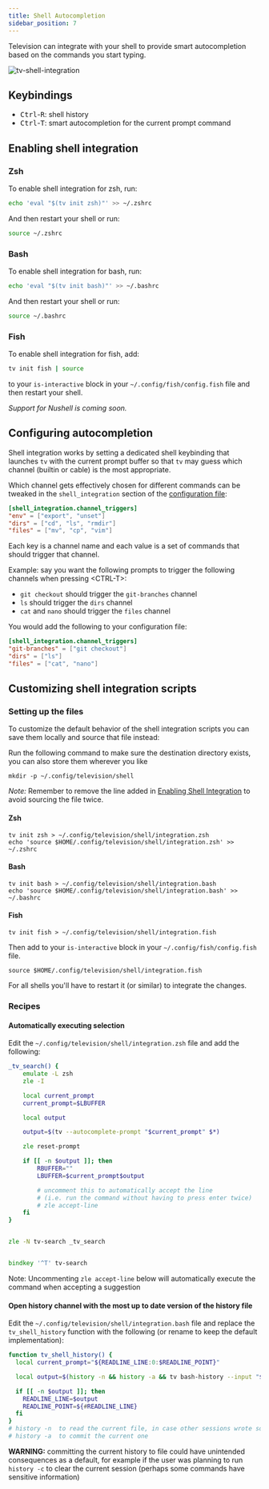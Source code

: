 ```yaml
---
title: Shell Autocompletion
sidebar_position: 7
---
```


Television can integrate with your shell to provide smart autocompletion based on the commands you start typing.

![tv-shell-integration](https://github.com/user-attachments/assets/6292db26-8fcf-4874-ac9d-c9baedc70ff1)

## Keybindings

- <kbd>Ctrl</kbd>-<kbd>R</kbd>: shell history
- <kbd>Ctrl</kbd>-<kbd>T</kbd>: smart autocompletion for the current prompt command

## Enabling shell integration

### Zsh

To enable shell integration for zsh, run:

```bash
echo 'eval "$(tv init zsh)"' >> ~/.zshrc
```

And then restart your shell or run:

```bash
source ~/.zshrc
```

### Bash

To enable shell integration for bash, run:

```bash
echo 'eval "$(tv init bash)"' >> ~/.bashrc
```

And then restart your shell or run:

```bash
source ~/.bashrc
```

### Fish

To enable shell integration for fish, add:

```bash
tv init fish | source
```

to your `is-interactive` block in your `~/.config/fish/config.fish` file and then restart your shell.

_Support for Nushell is coming soon._

## Configuring autocompletion

Shell integration works by setting a dedicated shell keybinding that launches `tv` with the current prompt buffer so that `tv` may guess which channel (builtin or cable) is the most appropriate.

Which channel gets effectively chosen for different commands can be tweaked in the `shell_integration` section of the [configuration file](https://github.com/alexpasmantier/television/wiki/Configuration-file):

```toml
[shell_integration.channel_triggers]
"env" = ["export", "unset"]
"dirs" = ["cd", "ls", "rmdir"]
"files" = ["mv", "cp", "vim"]
```

Each key is a channel name and each value is a set of commands that should trigger that channel.

Example: say you want the following prompts to trigger the following channels when pressing \<CTRL-T\>:

- `git checkout` should trigger the `git-branches` channel
- `ls` should trigger the `dirs` channel
- `cat` and `nano` should trigger the `files` channel

You would add the following to your configuration file:

```toml
[shell_integration.channel_triggers]
"git-branches" = ["git checkout"]
"dirs" = ["ls"]
"files" = ["cat", "nano"]
```

## Customizing shell integration scripts

### Setting up the files

To customize the default behavior of the shell integration scripts you can save them locally and source that file instead:

Run the following command to make sure the destination directory exists, you can also store them wherever you like

```shell
mkdir -p ~/.config/television/shell
```

_Note:_ Remember to remove the line added in [Enabling Shell Integration](https://github.com/alexpasmantier/television/wiki/Shell-Autocompletion#enabling-shell-integration) to avoid sourcing the file twice.

#### Zsh

```shell
tv init zsh > ~/.config/television/shell/integration.zsh
echo 'source $HOME/.config/television/shell/integration.zsh' >> ~/.zshrc
```

#### Bash

```shell
tv init bash > ~/.config/television/shell/integration.bash
echo 'source $HOME/.config/television/shell/integration.bash' >> ~/.bashrc
```

#### Fish

```shell
tv init fish > ~/.config/television/shell/integration.fish
```

Then add to your `is-interactive` block in your `~/.config/fish/config.fish` file.

```fish
source $HOME/.config/television/shell/integration.fish
```

For all shells you'll have to restart it (or similar) to integrate the changes.

### Recipes

#### Automatically executing selection

Edit the `~/.config/television/shell/integration.zsh` file and add the following:

```zsh
_tv_search() {
    emulate -L zsh
    zle -I

    local current_prompt
    current_prompt=$LBUFFER

    local output

    output=$(tv --autocomplete-prompt "$current_prompt" $*)

    zle reset-prompt

    if [[ -n $output ]]; then
        RBUFFER=""
        LBUFFER=$current_prompt$output

        # uncomment this to automatically accept the line
        # (i.e. run the command without having to press enter twice)
        # zle accept-line
    fi
}


zle -N tv-search _tv_search


bindkey '^T' tv-search
```

Note: Uncommenting `zle accept-line` below will automatically execute the command when accepting a suggestion

#### Open history channel with the most up to date version of the history file

Edit the `~/.config/television/shell/integration.bash` file and replace the `tv_shell_history` function with the following (or rename to keep the default implementation):

```bash
function tv_shell_history() {
  local current_prompt="${READLINE_LINE:0:$READLINE_POINT}"

  local output=$(history -n && history -a && tv bash-history --input "$current_prompt")

  if [[ -n $output ]]; then
    READLINE_LINE=$output
    READLINE_POINT=${#READLINE_LINE}
  fi
}
# history -n  to read the current file, in case other sessions wrote some commands
# history -a  to commit the current one
```

**WARNING:** committing the current history to file could have unintended consequences as a default, for example if the user was planning to run `history -c` to clear the current session (perhaps some commands have sensitive information)
